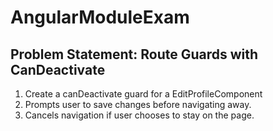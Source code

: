 # AngularModuleExam

## Problem Statement: Route Guards with CanDeactivate

1. Create a canDeactivate guard for a EditProfileComponent
2. Prompts user to save changes before navigating away.
3. Cancels navigation if user chooses to stay on the page.
